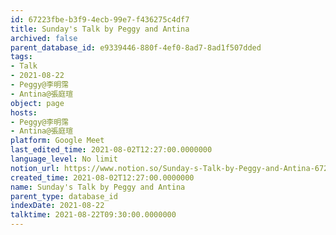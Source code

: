 ```yaml
---
id: 67223fbe-b3f9-4ecb-99e7-f436275c4df7
title: Sunday's Talk by Peggy and Antina
archived: false
parent_database_id: e9339446-880f-4ef0-8ad7-8ad1f507dded
tags:
- Talk
- 2021-08-22
- Peggy@李明霈
- Antina@張庭瑄
object: page
hosts:
- Peggy@李明霈
- Antina@張庭瑄
platform: Google Meet
last_edited_time: 2021-08-02T12:27:00.0000000
language_level: No limit
notion_url: https://www.notion.so/Sunday-s-Talk-by-Peggy-and-Antina-67223fbeb3f94ecb99e7f436275c4df7
created_time: 2021-08-02T12:27:00.0000000
name: Sunday's Talk by Peggy and Antina
parent_type: database_id
indexDate: 2021-08-22
talktime: 2021-08-22T09:30:00.0000000
---
```







